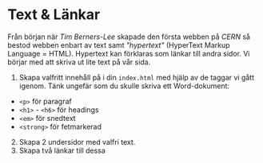 # Text & Länkar

Från början när _Tim Berners-Lee_ skapade den första webben på _CERN_ så bestod webben enbart av text samt _"hypertext"_ (HyperText Markup Language = HTML). Hypertext kan förklaras som länkar till andra sidor. Vi börjar med att skriva ut lite text på vår sida.

1. Skapa valfritt innehåll på i din `index.html` med hjälp av de taggar vi gått igenom. Tänk ungefär som du skulle skriva ett Word-dokument:
 * `<p>` för paragraf
 * `<h1>` - `<h6>` för headings
 * `<em>` för snedtext
 * `<strong>` för fetmarkerad

2. Skapa 2 undersidor med valfri text.
3. Skapa två länkar till dessa